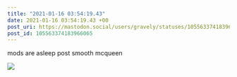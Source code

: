 ```yaml
---
title: "2021-01-16 03:54:19.43"
date: 2021-01-16 03:54:19.43 +00
post_uri: https://mastodon.social/users/gravely/statuses/105563374183966065
post_id: 105563374183966065
---
```

mods are asleep post smooth mcqueen


![](/images/105563374146476573.jpg)

